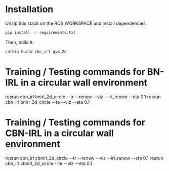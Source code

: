 # Installation
Unzip this stack on the ROS WORKSPACE and install dependencies.
~~~~bash
pip install -r requirements.txt
~~~~

Then, build it:
~~~~bash
catkin build cbn_irl gym_2d
~~~~



# Training / Testing commands for BN-IRL in a circular wall environment
rosrun cbn_irl bnirl_2d_circle --tr --renew --viz --irl_renew --eta 0.1
rosrun cbn_irl bnirl_2d_circle --te --viz --eta 0.1

# Training / Testing commands for CBN-IRL in a circular wall environment
rosrun cbn_irl cbnirl_2d_circle --tr --renew --viz --irl_renew --eta 0.1
rosrun cbn_irl cbnirl_2d_circle --te --viz --eta 0.1




